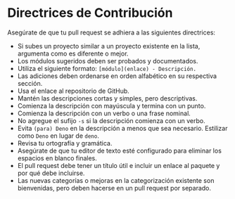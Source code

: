 # Directrices de Contribución

Asegúrate de que tu pull request se adhiera a las siguientes directrices:

- Si subes un proyecto similar a un proyecto existente en la lista, argumenta como es diferente o mejor.
- Los módulos sugeridos deben ser probados y documentados.
- Utiliza el siguiente formato: `[módulo](enlace) - Descripción.`
- Las adiciones deben ordenarse en orden alfabético en su respectiva sección.
- Usa el enlace al repositorio de GitHub.
- Mantén las descripciones cortas y simples, pero descriptivas.
- Comienza la descripción con mayúscula y termina con un punto.
- Comienza la descripción con un verbo o una frase nominal.
- No agregue el sufijo `-s` si la descripción comienza con un verbo.
- Evita `(para) Deno` en la descripción a menos que sea necesario. Estilizar como `Deno` en lugar de `deno`.
- Revisa tu ortografía y gramática.
- Asegúrate de que tu editor de texto esté configurado para eliminar los espacios en blanco finales.
- El pull request debe tener un título útil e incluir un enlace al paquete y por qué debe incluirse.
- Las nuevas categorías o mejoras en la categorización existente son bienvenidas, pero deben hacerse en un pull request por separado.
